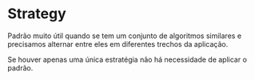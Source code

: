 # Strategy

Padrão muito útil quando se tem um conjunto de algoritmos similares e precisamos alternar entre eles em diferentes trechos da aplicação.

Se houver apenas uma única estratégia não há necessidade de aplicar o padrão.

